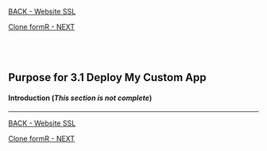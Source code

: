 <!-- ------------------------------------------------------------------------- -->

<div class="page-back">


[BACK - Website SSL](/Setup/purposes/pfr0306_Setup-Website-SSL-Ubuntu.md)
</div><div class="page-next">

[Clone formR - NEXT](/Setup/purposes/pfr0103_Clone-formR.md)
</div><div style="margin-top:35px">&nbsp;</div>

<!-- ------------------------------------------------------------------------- -->


## Purpose for 3.1 Deploy My Custom App

#### Introduction <!-- {docsify-ignore} -->  (*This section is not complete*)
----



<!-- ------------------------------------------------------------------------- -->

<div class="page-back">

[BACK - Website SSL](/Setup/purposes/pfr0306_Setup-Website-SSL-Ubuntu.md)
</div><div class="page-next">

[Clone formR - NEXT](/Setup/purposes/pfr0103_Clone-formR.md)
</div>

<!-- ------------------------------------------------------------------------- -->